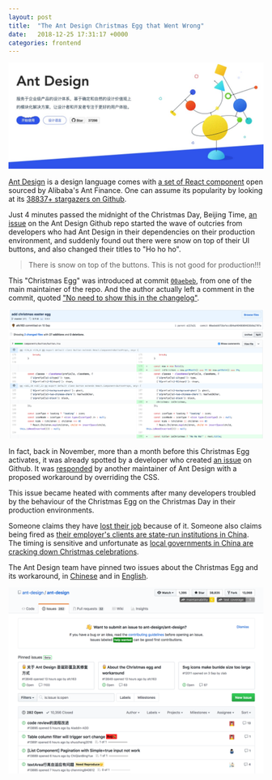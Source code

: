```yaml
---
layout: post
title:  "The Ant Design Christmas Egg that Went Wrong"
date:   2018-12-25 17:31:17 +0000
categories: frontend
---
```


![](/assets/ant-design-index-snow.jpg)

[Ant Design](https://ant.design/) is a design language comes with [a set of React component](https://ant.design/docs/react/introduce) open sourced by Alibaba's Ant Finance. One can assume its popularity by looking at its [38837+ stargazers on Github](https://github.com/ant-design/ant-design/stargazers).

Just 4 minutes passed the midnight of the Christmas Day, Beijing Time, [an issue](https://github.com/ant-design/ant-design/issues/13818) on the Ant Design Github repo started the wave of outcries from developers who had Ant Design in their dependencies on their production environment, and suddenly found out there were snow on top of their UI buttons, and also changed their titles to "Ho ho ho".

> There is snow on top of the buttons. This is not good for production!!!

This "Christmas Egg" was introduced at commit [`00aebeb`](https://github.com/ant-design/ant-design/commit/00aebeb9756afecc884ad48486084836b9a2707a), from one of the main maintainer of the repo. And the author actually left a comment in the commit, quoted ["No need to show this in the changelog"](https://github.com/ant-design/ant-design/commit/00aebeb9756afecc884ad48486084836b9a2707a#commitcomment-30445378).

![](/assets/ant-design-commit-00aebeb-diff.png)

In fact, back in November, more than a month before this Christmas Egg activates, it was already spotted by a developer who created [an issue](https://github.com/ant-design/ant-design/issues/13098) on Github. It was [responded](https://github.com/ant-design/ant-design/issues/13098#issuecomment-441169987) by another maintainer of Ant Design with a proposed workaround by overriding the CSS.

This issue became heated with comments after many developers troubled by the behaviour of the Christmas Egg on the Christmas Day in their production environments.

Someone claims they have [lost their job](https://github.com/ant-design/ant-design/issues/13098#issuecomment-449786093) because of it. Someone also claims being fired as [their employer's clients are state-run institutions in China](https://github.com/ant-design/ant-design/issues/13848#issuecomment-449799637). The timing is sensitive and unfortunate as [local governments in China are cracking down Christmas celebrations](https://www.theguardian.com/world/2018/dec/24/china-cracks-down-on-christmas-celebrations).

The Ant Design team have pinned two issues about the Christmas Egg and its workaround, in [Chinese](https://github.com/ant-design/ant-design/issues/13848) and in [English](https://github.com/ant-design/ant-design/issues/13849).

![](/assets/ant-design-issues-20181225.png)
